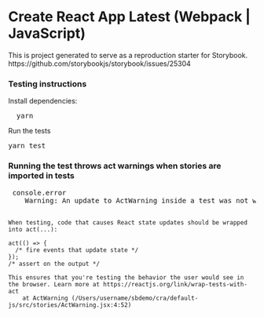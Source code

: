 <h1>Create React App Latest (Webpack | JavaScript)</h1>

<p>
  This is project generated to serve as a reproduction starter for Storybook. https://github.com/storybookjs/storybook/issues/25304
</p>

<h3>Testing instructions</h3>

<p>Install dependencies:</p>
<pre>
  yarn
</pre>

<p> Run the tests</p>
<pre>yarn test</pre>

<h3>Running the test throws act warnings when stories are imported in tests</h3>
<pre>
 console.error
    Warning: An update to ActWarning inside a test was not wrapped in act(...).
    
    When testing, code that causes React state updates should be wrapped into act(...):
    
    act(() => {
      /* fire events that update state */
    });
    /* assert on the output */
    
    This ensures that you're testing the behavior the user would see in the browser. Learn more at https://reactjs.org/link/wrap-tests-with-act
        at ActWarning (/Users/username/sbdemo/cra/default-js/src/stories/ActWarning.jsx:4:52)
</pre>
